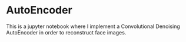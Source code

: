 # AutoEncoder

This is a jupyter notebook where I implement a Convolutional Denoising AutoEncoder in order to reconstruct face images.
